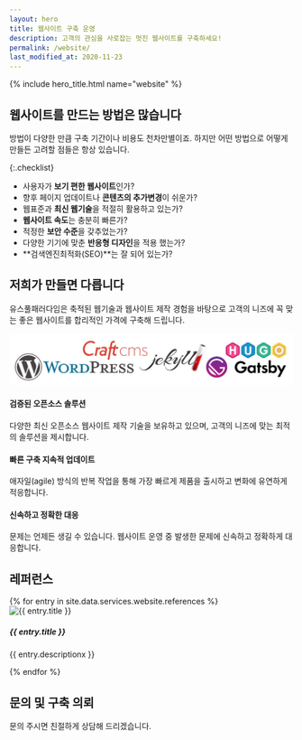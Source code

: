 ```yaml
---
layout: hero
title: 웹사이트 구축 운영
description: 고객의 관심을 사로잡는 멋진 웹사이트를 구축하세요!
permalink: /website/
last_modified_at: 2020-11-23
---
```


{% include hero_title.html name="website" %}

<div class="page-header">
  <h2>웹사이트를 만드는 방법은 많습니다</h2>
</div>


방법이 다양한 만큼 구축 기간이나 비용도 천차만별이죠. 하지만 어떤 방법으로 어떻게 만들든 고려할 점들은 항상 있습니다.

{:.checklist}
- 사용자가 **보기 편한 웹사이트**인가?
- 향후 페이지 업데이트나 **콘텐츠의 추가변경**이 쉬운가?
- 웹표준과 **최신 웹기술**을 적절히 활용하고 있는가? 
- **웹사이트 속도**는 충분히 빠른가?
- 적정한 **보안 수준**을 갖추었는가?
- 다양한 기기에 맞춘 **반응형 디자인**을 적용 했는가?
- **검색엔진최적화(SEO)**는 잘 되어 있는가?

<div class="page-header">
  <h2>저희가 만들면 다릅니다</h2>
</div>

유스풀패러다임은 축적된 웹기술과 웹사이트 제작 경험을 바탕으로 고객의 니즈에 꼭 맞는 좋은 웹사이트를 합리적인 가격에 구축해 드립니다.

![WordPress,CraftCMS,Jekyll,Gatsby,Hugo](/img/feature-website_1.jpg)

<div class="features">
    <div class="feature">
        <h4 class="feature__title">검증된 오픈소스 솔루션</h4>
        <div class="feature__description">
            <p>다양한 최신 오픈소스 웹사이트 제작 기술을 보유하고 있으며, 고객의 니즈에 맞는 최적의 솔루션을 제시합니다.</p>
        </div>
    </div>
    <div class="feature">
        <h4 class="feature__title">빠른 구축 지속적 업데이트</h4>
        <div class="feature__description">
            <p>애자일(agile) 방식의 반복 작업을 통해 가장 빠르게 제품을 출시하고 변화에 유연하게 적응합니다.</p>
        </div>
    </div>        
    <div class="feature">
        <h4 class="feature__title">신속하고 정확한 대응</h4>
        <div class="feature__description">
            <p>문제는 언제든 생길 수 있습니다. 웹사이트 운영 중 발생한 문제에 신속하고 정확하게 대응합니다.</p>
        </div>
    </div>        
</div>

<div class="page-header">
  <h2>레퍼런스</h2>
</div>

<!--국내외 주요 브랜드의 웹사이트를 만들고 운영하였습니다.-->

<div id="website-references" class="references">
    {% for entry in site.data.services.website.references %}
    <div class="entry">
        <div class="thumbnail"><img src="{{ entry.screenshot }}" alt="{{ entry.title }}"></div>
        <h5 class="title">{{ entry.title }}</h5>
        <p class="description">{{ entry.descriptionx }}</p>
    </div>
    {% endfor %}
</div>

<div class="page-header">
  <h2>문의 및 구축 의뢰</h2>
</div>

문의 주시면 친절하게 상담해 드리겠습니다.
